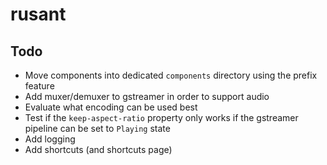 # rusant

## Todo

- Move components into dedicated `components` directory using the prefix feature
- Add muxer/demuxer to gstreamer in order to support audio
- Evaluate what encoding can be used best
- Test if the `keep-aspect-ratio` property only works if the gstreamer pipeline can be set to `Playing` state
- Add logging
- Add shortcuts (and shortcuts page)